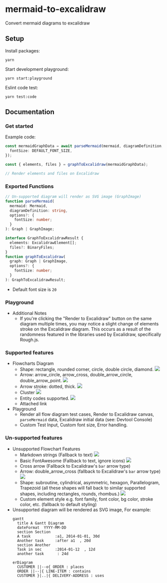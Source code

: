 # mermaid-to-excalidraw

Convert mermaid diagrams to excalidraw

## Setup

Install packages:

```
yarn
```

Start development playground:

```
yarn start:playground
```

Eslint code test:

```
yarn test:code
```

## Documentation

### Get started

Example code:

```ts
const mermaidGraphData = await parseMermaid(mermaid, diagramDefinition, {
  fontSize: DEFAULT_FONT_SIZE,
});

const { elements, files } = graphToExcalidraw(mermaidGraphData);

// Render elements and files on Excalidraw
```

### Exported Functions

```ts
// Un-supported diagram will render as SVG image (GraphImage)
function parseMermaid(
  mermaid: Mermaid,
  diagramDefinition: string,
  options?: {
    fontSize: number;
  }
): Graph | GraphImage;

interface GraphToExcalidrawResult {
  elements: ExcalidrawElement[];
  files?: BinaryFiles;
}
function graphToExcalidraw(
  graph: Graph | GraphImage,
  options?: {
    fontSize: number;
  }
): GraphToExcalidrawResult;
```

- Default font size is `20`

### Playground

- Additional Notes
  - If you're clicking the "Render to Excalidraw" button on the same diagram multiple times, you may notice a slight change of elements stroke on the Excalidraw diagram. This occurs as a result of the randomness featured in the libraries used by Excalidraw, specifically Rough.js.

### Supported features

- Flowcharts Diagram
  - Shape: rectangle, rounded corner, circle, double circle, diamond.
    ![](./images/example-shape.png)
  - Arrow: arrow_circle, arrow_cross, double_arrow_circle, double_arrow_point.
    ![](./images/example-arrow-type.png)
  - Arrow stroke: dotted, thick.
    ![](./images/example-arrow-style.png)
  - Cluster
    ![](./images/example-cluster.png)
  - Entity codes supported.
    ![](./images/example-entity-code.png)
  - Attached link
- Playground
  - Render all flow diagram test cases, Render to Excalidraw canvas, `parseMermaid` data, Excalidraw initial data (see: Devtool Console)
  - Custom Test Input, Custom font size, Error handling.

### Un-supported features

- Unsupported Flowchart Features
  - Markdown strings (Fallback to text)
    ![](./images/unsupported/markdown.png)
  - Basic FontAwesome (Fallback to text, ignore icons)
    ![](./images/unsupported/fontawesome.png)
  - Cross arrow (Fallback to Excalidraw's `bar` arrow type)
  - Arrow: double_arrow_cross (fallback to Excalidraw's `bar` arrow type)
    ![](./images/unsupported/cross-arrow.png)
  - Shape: subroutine, cylindrical, asymmetric, hexagon, Parallelogram, Trapezoid (all these shapes will fall back to similar supported shapes, including rectangles, rounds, rhombus.)
    ![](./images/unsupported/shapes.png)
  - Custom element style e.g. font family, font color, bg color, stroke color, etc. (fallback to default styling)
- Unsupported diagram will be rendered as SVG image, For example:
  ```
  gantt
    title A Gantt Diagram
    dateFormat  YYYY-MM-DD
    section Section
    A task           :a1, 2014-01-01, 30d
    Another task     :after a1  , 20d
    section Another
    Task in sec      :2014-01-12  , 12d
    another task      : 24d
  ```
  ```
  erDiagram
    CUSTOMER ||--o{ ORDER : places
    ORDER ||--|{ LINE-ITEM : contains
    CUSTOMER }|..|{ DELIVERY-ADDRESS : uses
  ```

